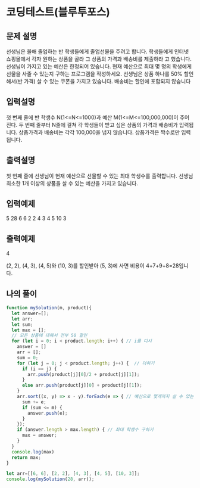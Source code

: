 # 코딩테스트(블루투포스)

## 문제 설명

선생님은 올해 졸업하는 반 학생들에게 졸업선물을 주려고 합니다. 
학생들에게 인터넷 쇼핑몰에서 각자 원하는 상품을 골라 그 상품의 가격과 배송비를 제출하라
고 했습니다. 선생님이 가지고 있는 예산은 한정되어 있습니다. 
현재 예산으로 최대 몇 명의 학생에게 선물을 사줄 수 있는지 구하는 프로그램을 작성하세요.
선생님은 상품 하나를 50% 할인해서(반 가격) 살 수 있는 쿠폰을 가지고 있습니다. 배송비는 
할인에 포함되지 않습니다

## 입력설명

첫 번째 줄에 반 학생수 N(1<=N<=1000)과 예산 M(1<=M<=100,000,000)이 주어진다.
두 번째 줄부터 N줄에 걸쳐 각 학생들이 받고 싶은 상품의 가격과 배송비가 입력됩니다.
상품가격과 배송비는 각각 100,000을 넘지 않습니다. 상품가격은 짝수로만 입력됩니다.


## 출력설명

첫 번째 줄에 선생님이 현재 예산으로 선물할 수 있는 최대 학생수를 출력합니다.
선생님 최소한 1개 이상의 상품을 살 수 있는 예산을 가지고 있습니다.

## 입력예제

5 28
6 6
2 2
4 3
4 5
10 3


## 출력예제

4

(2, 2), (4, 3), (4, 5)와 (10, 3)를 할인받아 (5, 3)에 사면 비용이 4+7+9+8=28입니다.

## **나의 풀이**

```jsx
function mySolution(m, product){
  let answer=[];
  let arr;
  let sum;
  let max = [];
  // 모든 상품에 대해서 전부 50 할인
  for (let i = 0; i < product.length; i++) { // i를 디시
    answer = []
    arr = [];
    sum = 0;
    for (let j = 0; j < product.length; j++) {  // 더하기
      if (i == j) {
        arr.push(product[j][0]/2 + product[j][1]);
      }
      else arr.push(product[j][0] + product[j][1]);
    }
    arr.sort((x, y) => x - y).forEach(e => { // 예산으로 몇개까지 살 수 있는지
      sum += e;
      if (sum <= m) {
        answer.push(e);
      }
    });
    if (answer.length > max.length) { // 최대 학생수 구하기
      max = answer;
    }
  }
  console.log(max)
  return max;
}

let arr=[[6, 6], [2, 2], [4, 3], [4, 5], [10, 3]];
console.log(mySolution(28, arr));
```
